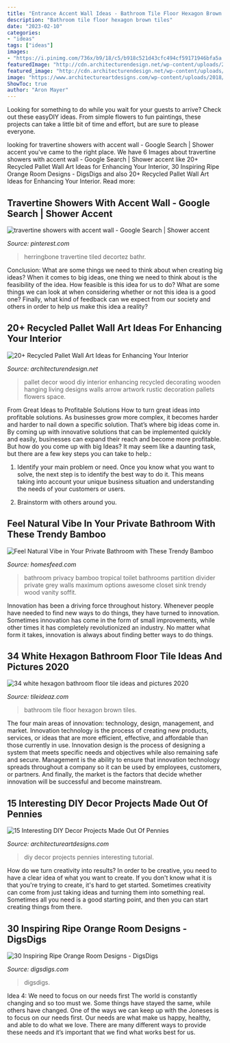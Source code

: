 ```yaml
---
title: "Entrance Accent Wall Ideas - Bathroom Tile Floor Hexagon Brown Tiles"
description: "Bathroom tile floor hexagon brown tiles"
date: "2023-02-10"
categories:
- "ideas"
tags: ["ideas"]
images:
- "https://i.pinimg.com/736x/b9/18/c5/b918c521d43cfc494cf59171946bfa5a.jpg"
featuredImage: "http://cdn.architecturendesign.net/wp-content/uploads/2015/06/AD-Pallet-Wall-Art-1.jpg"
featured_image: "http://cdn.architecturendesign.net/wp-content/uploads/2015/06/AD-Pallet-Wall-Art-1.jpg"
image: "https://www.architectureartdesigns.com/wp-content/uploads/2018/03/15-Interesting-DIY-Decor-Projects-Made-Out-Of-Pennies-10.jpg"
ShowToc: true
author: "Aron Mayer"
---
```



Looking for something to do while you wait for your guests to arrive? Check out these easyDIY ideas. From simple flowers to fun paintings, these projects can take a little bit of time and effort, but are sure to please everyone.

	

		
looking for travertine showers with accent wall - Google Search | Shower accent you've came to the right place. We have 6 Images about travertine showers with accent wall - Google Search | Shower accent like 20+ Recycled Pallet Wall Art Ideas for Enhancing Your Interior, 30 Inspiring Ripe Orange Room Designs - DigsDigs and also 20+ Recycled Pallet Wall Art Ideas for Enhancing Your Interior. Read more:
		
    
## Travertine Showers With Accent Wall - Google Search | Shower Accent

<img loading=lazy src="https://i.pinimg.com/736x/b9/18/c5/b918c521d43cfc494cf59171946bfa5a.jpg" onerror="this.onerror=null;this.src='https://tse2.mm.bing.net/th?id=OIP.n6qc_r6aUyc6ksdShCYUegHaLG&amp;pid=15.1';" alt="travertine showers with accent wall - Google Search | Shower accent">

_Source: pinterest.com_

>herringbone travertine tiled decortez bathr. 

	

Conclusion: What are some things we need to think about when creating big ideas?
When it comes to big ideas, one thing we need to think about is the feasibility of the idea. How feasible is this idea for us to do? What are some things we can look at when considering whether or not this idea is a good one? Finally, what kind of feedback can we expect from our society and others in order to help us make this idea a reality?

    
## 20+ Recycled Pallet Wall Art Ideas For Enhancing Your Interior

<img loading=lazy src="http://cdn.architecturendesign.net/wp-content/uploads/2015/06/AD-Pallet-Wall-Art-1.jpg" onerror="this.onerror=null;this.src='https://tse3.mm.bing.net/th?id=OIP.8Xd7lJShtieOCcnEehn92wHaLH&amp;pid=15.1';" alt="20+ Recycled Pallet Wall Art Ideas for Enhancing Your Interior">

_Source: architecturendesign.net_

>pallet decor wood diy interior enhancing recycled decorating wooden hanging living designs walls arrow artwork rustic decoration pallets flowers space. 

	

From Great Ideas to Profitable Solutions
How to turn great ideas into profitable solutions. As businesses grow more complex, it becomes harder and harder to nail down a specific solution. That’s where big ideas come in. By coming up with innovative solutions that can be implemented quickly and easily, businesses can expand their reach and become more profitable.
But how do you come up with big Ideas? It may seem like a daunting task, but there are a few key steps you can take to help.:

1) Identify your main problem or need. Once you know what you want to solve, the next step is to identify the best way to do it. This means taking into account your unique business situation and understanding the needs of your customers or users.

2) Brainstorm with others around you.

    
## Feel Natural Vibe In Your Private Bathroom With These Trendy Bamboo

<img loading=lazy src="http://homesfeed.com/wp-content/uploads/2018/03/tropical-bathroom-design-bamboo-room-partition-with-dark-wood-frame-white-toilet-grey-tiled-walls-grey-tiled-floors-yellow-light-fixtures-floating-wood-bathroom-vanity-with-white-countertop.jpg" onerror="this.onerror=null;this.src='https://tse3.mm.bing.net/th?id=OIP.RAV4JBb7Z1JsqAJxXj1-nAHaLm&amp;pid=15.1';" alt="Feel Natural Vibe in Your Private Bathroom with These Trendy Bamboo">

_Source: homesfeed.com_

>bathroom privacy bamboo tropical toilet bathrooms partition divider private grey walls maximum options awesome closet sink trendy wood vanity soffit. 

	

Innovation has been a driving force throughout history. Whenever people have needed to find new ways to do things, they have turned to innovation. Sometimes innovation has come in the form of small improvements, while other times it has completely revolutionized an industry. No matter what form it takes, innovation is always about finding better ways to do things.

    
## 34 White Hexagon Bathroom Floor Tile Ideas And Pictures 2020

<img loading=lazy src="https://www.tileideaz.com/wp-content/uploads/2015/01/white_hexagon_bathroom_floor_tile_29.jpg" onerror="this.onerror=null;this.src='https://tse4.mm.bing.net/th?id=OIP.26PTzi7kRLPbkUu8u-jGrQHaLE&amp;pid=15.1';" alt="34 white hexagon bathroom floor tile ideas and pictures 2020">

_Source: tileideaz.com_

>bathroom tile floor hexagon brown tiles. 

	

The four main areas of innovation: technology, design, management, and market.
Innovation technology is the process of creating new products, services, or ideas that are more efficient, effective, and affordable than those currently in use. Innovation design is the process of designing a system that meets specific needs and objectives while also remaining safe and secure. Management is the ability to ensure that innovation technology spreads throughout a company so it can be used by employees, customers, or partners. And finally, the market is the factors that decide whether innovation will be successful and become mainstream.

    
## 15 Interesting DIY Decor Projects Made Out Of Pennies

<img loading=lazy src="https://www.architectureartdesigns.com/wp-content/uploads/2018/03/15-Interesting-DIY-Decor-Projects-Made-Out-Of-Pennies-10.jpg" onerror="this.onerror=null;this.src='https://tse2.mm.bing.net/th?id=OIP.zbOh_4h_SydP3UP2E9FyUAHaLS&amp;pid=15.1';" alt="15 Interesting DIY Decor Projects Made Out Of Pennies">

_Source: architectureartdesigns.com_

>diy decor projects pennies interesting tutorial. 

	

How do we turn creativity into results?
In order to be creative, you need to have a clear idea of what you want to create. If you don't know what it is that you're trying to create, it's hard to get started. Sometimes creativity can come from just taking ideas and turning them into something real. Sometimes all you need is a good starting point, and then you can start creating things from there.

    
## 30 Inspiring Ripe Orange Room Designs - DigsDigs

<img loading=lazy src="https://www.digsdigs.com/photos/bright-and-inspiring-orange-room-designs-21.jpg" onerror="this.onerror=null;this.src='https://tse2.mm.bing.net/th?id=OIP.NxPB9tH8PIW3qdUrBaFmDgHaJ4&amp;pid=15.1';" alt="30 Inspiring Ripe Orange Room Designs - DigsDigs">

_Source: digsdigs.com_

>digsdigs. 

	

Idea 4: We need to focus on our needs first
The world is constantly changing and so too must we. Some things have stayed the same, while others have changed. One of the ways we can keep up with the Joneses is to focus on our needs first. Our needs are what make us happy, healthy, and able to do what we love. There are many different ways to provide these needs and it’s important that we find what works best for us.

